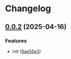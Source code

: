 # Changelog

## [0.0.2](https://github.com/sumup/sumup-py/compare/v0.0.1...v0.0.2) (2025-04-16)


### Features

* init ([9ae55e3](https://github.com/sumup/sumup-py/commit/9ae55e3f7f11d503aceb5a76fa30af0acd68df92))
